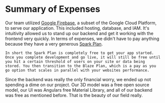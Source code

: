 # Summary of Expenses

Our team utilized [Google Firebase](https://firebase.google.com/), a subset of the Google Cloud Platform, to serve our application. This included hosting, database, and IAM. It's intuitivity allowed us to stand up our backend and get it working with the frontend very quickly. In terms of expenses, we didn't have to pay anything because they have a very generous [Spark Plan](https://firebase.google.com/pricing).

`In short the Spark Plan is completely free to get your app started. Once you complete development and go live, it will still be free until you hit a certain threshold of users on your site or data being stored. You then transition to the Blaze Plan, which is a pay as you go option that scales in parallel with your websites performance.`

Since the backend was really the only financial worry, we ended up not spending a dime on our project. Our 3D model was a free open source model, our UI was Angulars free Material Library, and all of our backend was free as mentioned before. That is the beauty of our field really.
